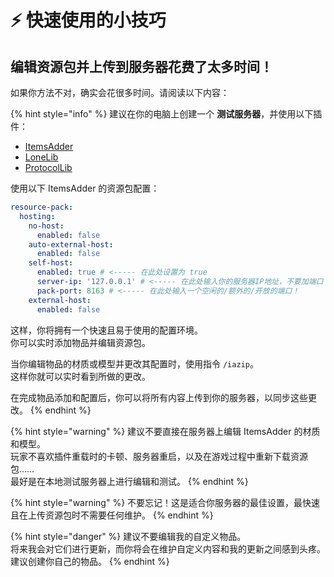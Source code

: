 # ⚡ 快速使用的小技巧

## 编辑资源包并上传到服务器花费了太多时间！

如果你方法不对，确实会花很多时间。请阅读以下内容：

{% hint style="info" %}
建议在你的电脑上创建一个 **测试服务器**，并使用以下插件：

* [ItemsAdder](https://www.spigotmc.org/resources/%E2%9C%85must-have%E2%9C%85-itemsadder%E2%9C%A8textures-3d-models-emojis-ores-blocks-wings-tails-hats-more.73355/)
* [LoneLib](https://www.spigotmc.org/resources/lonelibs.75974/)
* [ProtocolLib](https://www.spigotmc.org/resources/protocollib.1997/)

使用以下 ItemsAdder 的资源包配置：

```yaml
resource-pack:
  hosting:
    no-host:
      enabled: false
    auto-external-host:
      enabled: false
    self-host:
      enabled: true # <----- 在此处设置为 true
      server-ip: '127.0.0.1' # <----- 在此处输入你的服务器IP地址，不要加端口！
      pack-port: 8163 # <----- 在此处输入一个空闲的/额外的/开放的端口！
    external-host:
      enabled: false
```

这样，你将拥有一个快速且易于使用的配置环境。\
你可以实时添加物品并编辑资源包。

当你编辑物品的材质或模型并更改其配置时，使用指令 `/iazip`。\
这样你就可以实时看到所做的更改。

在完成物品添加和配置后，你可以将所有内容上传到你的服务器，以同步这些更改。
{% endhint %}

{% hint style="warning" %}
建议不要直接在服务器上编辑 ItemsAdder 的材质和模型。\
玩家不喜欢插件重载时的卡顿、服务器重启，以及在游戏过程中重新下载资源包……\
最好是在本地测试服务器上进行编辑和测试。
{% endhint %}

{% hint style="warning" %}
不要忘记！这是适合你服务器的最佳设置，最快速且在上传资源包时不需要任何维护。
{% endhint %}

{% hint style="danger" %}
建议不要编辑我的自定义物品。\
将来我会对它们进行更新，而你将会在维护自定义内容和我的更新之间感到头疼。\
建议创建你自己的物品。
{% endhint %}
